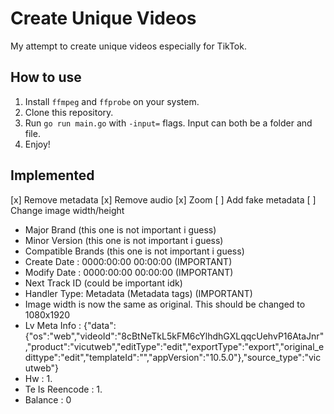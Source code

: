 # Create Unique Videos

My attempt to create unique videos especially for TikTok.

## How to use

1. Install `ffmpeg` and `ffprobe` on your system.
2. Clone this repository.
3. Run `go run main.go` with `-input=` flags. Input can both be a folder and file.
4. Enjoy!

## Implemented

[x] Remove metadata
[x] Remove audio
[x] Zoom
[ ] Add fake metadata
[ ] Change image width/height

- Major Brand (this one is not important i guess)
- Minor Version (this one is not important i guess)
- Compatible Brands (this one is not important i guess)
- Create Date : 0000:00:00 00:00:00 (IMPORTANT)
- Modify Date : 0000:00:00 00:00:00 (IMPORTANT)
- Next Track ID (could be important idk)
- Handler Type: Metadata (Metadata tags) (IMPORTANT)
- Image width is now the same as original. This should be changed to 1080x1920
- Lv Meta Info : {"data":{"os":"web","videoId":"8cBtNeTkL5kFM6cYlhdhGXLqqcUehvP16AtaJnr","product":"vicutweb","editType":"edit","exportType":"export","original_edittype":"edit","templateId":"","appVersion":"10.5.0"},"source_type":"vicutweb"}
- Hw : 1.
- Te Is Reencode : 1.
- Balance : 0
